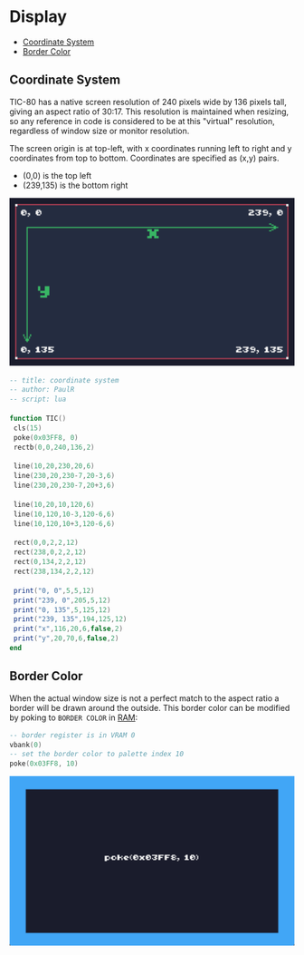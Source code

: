 # Display

- [Coordinate System](#coordinate-system)
- [Border Color](#border-color)

## Coordinate System

TIC-80 has a native screen resolution of 240 pixels wide by 136 pixels tall, giving an aspect ratio of 30:17. This resolution is maintained when resizing, so any reference in code is considered to be at this "virtual" resolution, regardless of window size or monitor resolution.

The screen origin is at top-left, with x coordinates running left to right and y coordinates from top to bottom. Coordinates are specified as (x,y) pairs.

- (0,0) is the top left
- (239,135) is the bottom right

![TIC-80 coordinates](images/coordinates.png)

``` lua
-- title: coordinate system
-- author: PaulR
-- script: lua

function TIC()
 cls(15)
 poke(0x03FF8, 0)
 rectb(0,0,240,136,2)

 line(10,20,230,20,6)
 line(230,20,230-7,20-3,6)
 line(230,20,230-7,20+3,6)

 line(10,20,10,120,6)
 line(10,120,10-3,120-6,6)
 line(10,120,10+3,120-6,6)

 rect(0,0,2,2,12)
 rect(238,0,2,2,12)
 rect(0,134,2,2,12)
 rect(238,134,2,2,12)

 print("0, 0",5,5,12)
 print("239, 0",205,5,12)
 print("0, 135",5,125,12)
 print("239, 135",194,125,12)
 print("x",116,20,6,false,2)
 print("y",20,70,6,false,2)
end
```

## Border Color

When the actual window size is not a perfect match to the aspect ratio a border will be drawn around the outside.  This border color can be modified by poking  to `BORDER COLOR` in [RAM](ram):

```lua
-- border register is in VRAM 0
vbank(0)
-- set the border color to palette index 10
poke(0x03FF8, 10)
```

![](images/border-color.png)